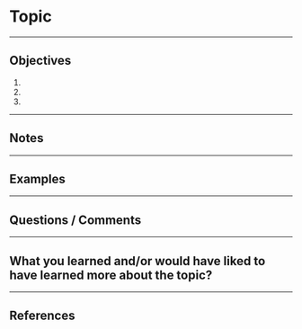 # Topic

*****
## Objectives

1.

2.

3.


*****
## Notes


*****
## Examples


*****
## Questions / Comments


*****
## What you learned and/or would have liked to have learned more about the topic?


*****
## References